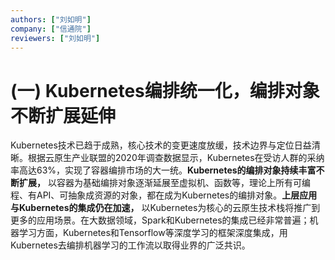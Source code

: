 ```yaml
---
authors: ["刘如明"]
company: ["信通院"]
reviewers: ["刘如明"]
---
```


#  (一)	Kubernetes编排统一化，编排对象不断扩展延伸

Kubernetes技术已趋于成熟，核心技术的变更速度放缓，技术边界与定位日益清晰。根据云原生产业联盟的2020年调查数据显示，Kubernetes在受访人群的采纳率高达63%，实现了容器编排市场的大一统。**Kubernetes的编排对象持续丰富不断扩展，** 以容器为基础编排对象逐渐延展至虚拟机、函数等，理论上所有可编程、有API、可抽象成资源的对象，都在成为Kubernetes的编排对象。**上层应用与Kubernetes的集成仍在加速，** 以Kubernetes为核心的云原生技术栈将推广到更多的应用场景。在大数据领域，Spark和Kubernetes的集成已经非常普遍；机器学习方面，Kubernetes和Tensorflow等深度学习的框架深度集成，用Kubernetes去编排机器学习的工作流以取得业界的广泛共识。